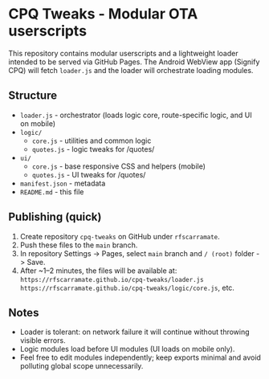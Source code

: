 # CPQ Tweaks - Modular OTA userscripts

This repository contains modular userscripts and a lightweight loader intended to be served via GitHub Pages.
The Android WebView app (Signify CPQ) will fetch `loader.js` and the loader will orchestrate loading modules.

## Structure
- `loader.js` - orchestrator (loads logic core, route-specific logic, and UI on mobile)
- `logic/`
  - `core.js` - utilities and common logic
  - `quotes.js` - logic tweaks for /quotes/
- `ui/`
  - `core.js` - base responsive CSS and helpers (mobile)
  - `quotes.js` - UI tweaks for /quotes/
- `manifest.json` - metadata
- `README.md` - this file

## Publishing (quick)
1. Create repository `cpq-tweaks` on GitHub under `rfscarramate`.
2. Push these files to the `main` branch.
3. In repository Settings → Pages, select `main` branch and `/ (root)` folder -> Save.
4. After ~1–2 minutes, the files will be available at:
   `https://rfscarramate.github.io/cpq-tweaks/loader.js`
   `https://rfscarramate.github.io/cpq-tweaks/logic/core.js`, etc.

## Notes
- Loader is tolerant: on network failure it will continue without throwing visible errors.
- Logic modules load before UI modules (UI loads on mobile only).
- Feel free to edit modules independently; keep exports minimal and avoid polluting global scope unnecessarily.
